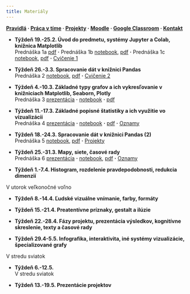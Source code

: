 ```yaml
---
title: Materiály
---
```


**[Pravidlá](./Rules.md) · [Práca v tíme](./Groups.md) · [Projekty](./Projects.md) · [Moodle](https://moodle.uniba.sk/course/view.php?id=3421) · [Google Classroom](https://classroom.google.com) · [Kontakt](./Contact.md)**

* **Týždeň 19.-25.2. Úvod do predmetu, systémy Jupyter a Colab, knižnica Matplotlib**<br>
Prednáška 1a [pdf](./pdf/L01a_visualization_history.pdf) **·** 
Prednáška 1b [notebook](https://colab.research.google.com/github/bbrejova/viz//blob/master/notebooks/L01b_Jupyter_Colab_Matplotlib.ipynb), [pdf](./pdf/L01b_Jupyter_Colab_Matplotlib.pdf) **·** Prednáška 1c [notebook](https://colab.research.google.com/github/bbrejova/viz//blob/master/notebooks/L01c_Libraries.ipynb), [pdf](./pdf/L01c_Libraries.pdf) **·**
[Cvičenie 1](./Tutorial1.md)

* **Týždeň 26.-3.3. Spracovanie dát v knižnici Pandas**<br>
Prednáška 2 [notebook](https://colab.research.google.com/github/bbrejova/viz//blob/master/notebooks/L02_Processing_Pandas.ipynb), [pdf](./pdf/L02_Processing_Pandas.pdf) **·** [Cvičenie 2](./Tutorial2.md) 


* **Týždeň 4.-10.3. Základné typy grafov a ich vykresľovanie v knižniciach Matplotlib, Seaborn, Plotly**<br>
Prednáška 3 [prezentácia](./pdf/L03a_Plot_types.pdf)  **·**  [notebook](https://colab.research.google.com/github/bbrejova/viz/blob/master/notebooks/L03b_Plot_types.ipynb) **·** [pdf](./pdf/L03b_Plot_types.pdf) 


* **Týždeň 11.-17.3. Základné popisné štatistiky a ich využitie vo vizualizácii**<br>
Prednáška 4 [prezentácia](./pdf/L04a_Summary_statistics.pdf)  **·** [notebook](https://colab.research.google.com/github/bbrejova/viz/blob/master/notebooks/L04_Summary_statistics.ipynb) **·** [pdf](./pdf/L04_Summary_statistics.pdf) **·**  [Oznamy](./L04-notes.md)

* **Týždeň 18.-24.3. Spracovanie dát v knižnici Pandas (2)**<br>
Prednáška 5 [notebook](https://colab.research.google.com/github/bbrejova/viz/blob/master/notebooks/L05_Pandas_2.ipynb), [pdf](./pdf/L05_Pandas_2.pdf) **·** [Projekty](./Projects.md)

* **Týždeň 25.-31.3. Mapy, siete, časové rady**<br>
Prednáška 6 [prezentácia](./pdf/L046_Maps_etc.pdf)  **·** [notebook](https://colab.research.google.com/github/bbrejova/viz/blob/master/notebooks/L06_Maps_etc.ipynb), [pdf](./pdf/L06_Maps_etc.pdf) **·**  [Oznamy](./L06-notes.md)

* **Týždeň 1.-7.4. Histogram, rozdelenie pravdepodobnosti, redukcia dimenzií**<br>
<!-- Prednáška 7 [notebook](https://colab.research.google.com/github/bbrejova/viz/blob/master/notebooks/L07_More_statistics.ipynb), [pdf](./pdf/L07_More_statistics.pdf) **·** [Oznamy](./L07-notes.md)<br>-->
V utorok veľkonočné voľno

* **Týždeň 8.-14.4. Ľudské vizuálne vnímanie, farby, formáty**<br>
<!-- Prednáška 8 [pdf](./pdf/L08_Perception_colors.pdf) **·** [Oznamy](./L08-notes.md)-->


* **Týždeň 15.-21.4. Preatentívne príznaky, gestalt a ilúzie**<br>
<!-- Prednáška 9 [pdf](./pdf/L09_Preattentive_and_Gestalt.pdf) **·** [Oznamy](./L09-notes.md)-->

* **Týždeň 22.-28.4. Fázy projektu, prezentácia výsledkov, kognitívne skreslenie, texty a časové rady**<br>
<!-- Prednáška 10 [pdf](./pdf/L10_Presentation_and_text.pdf) **·** [Oznamy](./L10-notes.md)-->

* **Týždeň 29.4-5.5. Infografika, interaktivita, iné systémy vizualizácie, špecializované grafy**<br>
<!-- Prednáška 11 [notebook](https://colab.research.google.com/github/bbrejova/viz/blob/master/notebooks/L11_Miscelaneous.ipynb), [pdf](./pdf/L11_Miscelaneous.pdf) **·** [Oznamy](./L11-notes.md)<br>-->
V stredu sviatok

* **Týždeň 6.-12.5.**<br>
V stredu sviatok

* **Týždeň 13.-19.5. Prezentácie projektov**
